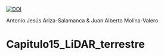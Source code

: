 [![DOI](https://zenodo.org/badge/694534100.svg)](https://zenodo.org/doi/10.5281/zenodo.10454197)

Antonio Jesús Ariza-Salamanca & Juan Alberto Molina-Valero

# Capitulo15_LiDAR_terrestre
